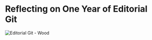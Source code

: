 # Reflecting on One Year of Editorial Git

![Editorial Git - Wood](https://i.snap.as/ocT2o2B3.png)

